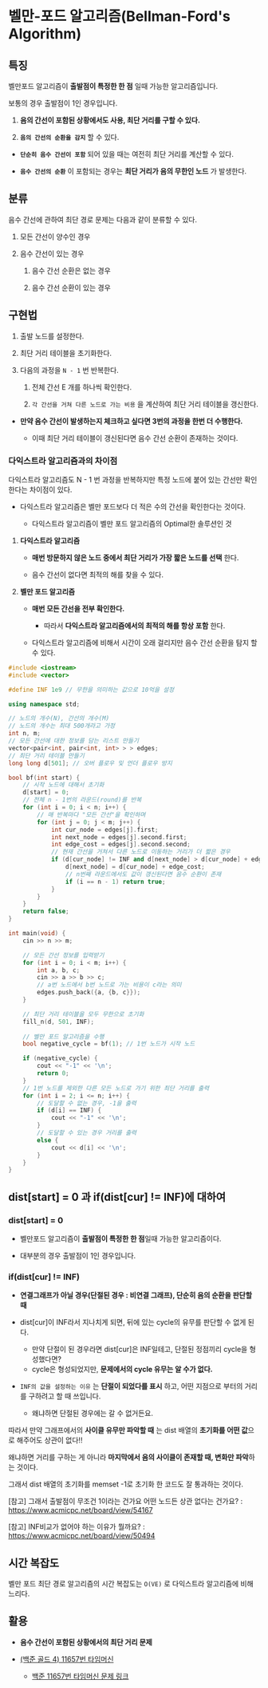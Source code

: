 # 벨만-포드 알고리즘(Bellman-Ford's Algorithm)

## 특징

벨만포드 알고리즘이 **출발점이 특정한 한 점** 일때 가능한 알고리즘입니다. 

보통의 경우 출발점이 1인 경우입니다. 

1. **음의 간선이 포함된 상황에서도 사용, 최단 거리를 구할 수 있다.**

2. **`음의 간선의 순환을 감지`** 할 수 있다. 

- **`단순히 음수 간선이 포함`** 되어 있을 때는 여전히 최단 거리를 계산할 수 있다.

- **`음수 간선의 순환`** 이 포함되는 경우는 **최단 거리가 음의 무한인 노드** 가 발생한다.

## 분류

음수 간선에 관하여 최단 경로 문제는 다음과 같이 분류할 수 있다.

1. 모든 간선이 양수인 경우

2. 음수 간선이 있는 경우
   1. 음수 간선 순환은 없는 경우
   
   2. 음수 간선 순환이 있는 경우 

## 구현법

1. 출발 노드를 설정한다.

2. 최단 거리 테이블을 초기화한다.

3. 다음의 과정을 `N - 1` 번 반복한다.
   
   1. 전체 간선 E 개를 하나씩 확인한다.
   
   2. `각 간선을 거쳐 다른 노드로 가는 비용` 을 계산하여 최단 거리 테이블을 갱신한다.

- **만약 음수 간선이 발생하는지 체크하고 싶다면 3번의 과정을 한번 더 수행한다.**
  
  - 이때 최단 거리 테이블이 갱신된다면 음수 간선 순환이 존재하는 것이다.  

### 다익스트라 알고리즘과의 차이점

다익스트라 알고리즘도 N - 1 번 과정을 반복하지만 특정 노드에 붙어 있는 간선만 확인한다는 차이점이 있다.

- 다익스트라 알고리즘은 벨만 포드보다 더 적은 수의 간선을 확인한다는 것이다.
  
  - 다익스트라 알고리즘이 벨만 포드 알고리즘의 Optimal한 솔루션인 것

1. **다익스트라 알고리즘**
    
    - **매번 방문하지 않은 노드 중에서 최단 거리가 가장 짧은 노드를 선택** 한다.
    
    - 음수 간선이 없다면 최적의 해를 찾을 수 있다.

2. **벨만 포드 알고리즘**

    - **매번 모든 간선을 전부 확인한다.**
    
      - 따라서 **다익스트라 알고리즘에서의 최적의 해를 항상 포함** 한다.
    
    - 다익스트라 알고리즘에 비해서 시간이 오래 걸리지만 음수 간선 순환을 탐지 할 수 있다.  


```c++
#include <iostream>
#include <vector>

#define INF 1e9 // 무한을 의미하는 값으로 10억을 설정

using namespace std;

// 노드의 개수(N), 간선의 개수(M)
// 노드의 개수는 최대 500개라고 가정
int n, m;
// 모든 간선에 대한 정보를 담는 리스트 만들기
vector<pair<int, pair<int, int> > > edges;
// 최단 거리 테이블 만들기
long long d[501]; // 오버 플로우 및 언더 플로우 방지

bool bf(int start) {
    // 시작 노드에 대해서 초기화
    d[start] = 0;
    // 전체 n - 1번의 라운드(round)를 반복
    for (int i = 0; i < n; i++) {
        // 매 반복마다 "모든 간선"을 확인하며
        for (int j = 0; j < m; j++) {
            int cur_node = edges[j].first;
            int next_node = edges[j].second.first;
            int edge_cost = edges[j].second.second;
            // 현재 간선을 거쳐서 다른 노드로 이동하는 거리가 더 짧은 경우
            if (d[cur_node] != INF and d[next_node] > d[cur_node] + edge_cost) {
                d[next_node] = d[cur_node] + edge_cost;
                // n번째 라운드에서도 값이 갱신된다면 음수 순환이 존재
                if (i == n - 1) return true;
            }
        }
    }
    return false;
}

int main(void) {
    cin >> n >> m;

    // 모든 간선 정보를 입력받기
    for (int i = 0; i < m; i++) {
        int a, b, c;
        cin >> a >> b >> c;
        // a번 노드에서 b번 노드로 가는 비용이 c라는 의미
        edges.push_back({a, {b, c}});
    }

    // 최단 거리 테이블을 모두 무한으로 초기화
    fill_n(d, 501, INF);
    
    // 벨만 포드 알고리즘을 수행
    bool negative_cycle = bf(1); // 1번 노드가 시작 노드

    if (negative_cycle) {
        cout << "-1" << '\n';
        return 0;
    }
    // 1번 노드를 제외한 다른 모든 노드로 가기 위한 최단 거리를 출력
    for (int i = 2; i <= n; i++) {
        // 도달할 수 없는 경우, -1을 출력
        if (d[i] == INF) {
            cout << "-1" << '\n';
        }
        // 도달할 수 있는 경우 거리를 출력
        else {
            cout << d[i] << '\n';
        }
    }
}
```
## dist[start] = 0 과 if(dist[cur] != INF)에 대하여

### dist[start] = 0

- 벨만포드 알고리즘이 **출발점이 특정한 한 점**일때 가능한 알고리즘이다.

- 대부분의 경우 출발점이 1인 경우입니다.

### if(dist[cur] != INF)

- **연결그래프가 아닐 경우(단절된 경우 : 비연결 그래프), 단순히 음의 순환을 판단할 때**

- dist[cur]이 INF라서 지나치게 되면, 뒤에 있는 cycle의 유무를 판단할 수 없게 된다. 
    - 만약 단절이 된 경우라면 dist[cur]은 INF일테고, 단절된 정점끼리 cycle을 형성했다면? 
    - cycle은 형성되었지만, **문제에서의 cycle 유무는 알 수가 없다.** 

- `INF의 값을 설정하는 이유` 는 **단절이 되었다를 표시** 하고, 어떤 지점으로 부터의 거리를 구하려고 할 때 쓰입니다. 
  - 왜냐하면 단절된 경우에는 갈 수 없거든요. 

따라서 만약 그래프에서의 **사이클 유무만 파악할 때** 는 dist 배열의 **초기화를 어떤 값**으로 해주어도 상관이 없다!!

왜냐하면 거리를 구하는 게 아니라 **마지막에서 음의 사이클이 존재할 때, 변화만 파악**하는 것이다. 

그래서 dist 배열의 초기화를 memset -1로 초기화 한 코드도 잘 통과하는 것이다.

[참고] 그래서 출발점이 무조건 1이라는 건가요 어떤 노드든 상관 없다는 건가요? : https://www.acmicpc.net/board/view/54167

[참고] INF비교가 없어야 하는 이유가 뭘까요? : https://www.acmicpc.net/board/view/50494
## 시간 복잡도

벨만 포드 최단 경로 알고리즘의 시간 복잡도는 `O(VE)` 로 다익스트라 알고리즘에 비해 느리다.

## 활용

- **음수 간선이 포함된 상황에서의 최단 거리 문제**

- [(백준 골드 4) 11657번 타임머신](https://github.com/LeeHyungGeol/Algorithm_BaekJoon/blob/master/%EB%B0%B1%EC%A4%80_if%EB%AC%B8/%EC%B5%9C%EB%8B%A8%20%EA%B2%BD%EB%A1%9C_%ED%83%80%EC%9E%84%EB%A8%B8%EC%8B%A0(%EB%B2%A8%EB%A7%8C%ED%8F%AC%EB%93%9C%20%EC%95%8C%EA%B3%A0%EB%A6%AC%EC%A6%98)(%EC%9D%8C%EC%9D%98%20%EA%B0%84%EC%84%A0%EC%9D%B4%20%EC%A1%B4%EC%9E%AC%ED%95%98%EB%8A%94%20%EA%B2%BD%EC%9A%B0).cpp)
  - [백준 11657번 타임머신 문제 링크](https://www.acmicpc.net/problem/11657)
